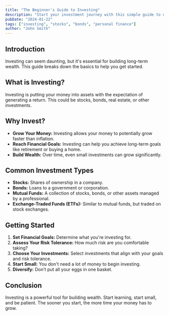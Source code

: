 ```yaml
---
title: "The Beginner's Guide to Investing"
description: "Start your investment journey with this simple guide to understanding the basics of investing."
pubDate: "2024-01-22"
tags: ["investing", "stocks", "bonds", "personal finance"]
author: "John Smith"
---
```


## Introduction

Investing can seem daunting, but it's essential for building long-term wealth. This guide breaks down the basics to help you get started.

## What is Investing?

Investing is putting your money into assets with the expectation of generating a return.  This could be stocks, bonds, real estate, or other investments.

## Why Invest?

*   **Grow Your Money:** Investing allows your money to potentially grow faster than inflation.
*   **Reach Financial Goals:**  Investing can help you achieve long-term goals like retirement or buying a home.
*   **Build Wealth:**  Over time, even small investments can grow significantly.

## Common Investment Types

*   **Stocks:**  Shares of ownership in a company.
*   **Bonds:**  Loans to a government or corporation.
*   **Mutual Funds:**  A collection of stocks, bonds, or other assets managed by a professional.
*   **Exchange-Traded Funds (ETFs):** Similar to mutual funds, but traded on stock exchanges.

## Getting Started

1.  **Set Financial Goals:**  Determine what you're investing for.
2.  **Assess Your Risk Tolerance:**  How much risk are you comfortable taking?
3.  **Choose Your Investments:**  Select investments that align with your goals and risk tolerance.
4.  **Start Small:**  You don't need a lot of money to begin investing.
5.  **Diversify:**  Don't put all your eggs in one basket.

## Conclusion

Investing is a powerful tool for building wealth.  Start learning, start small, and be patient.  The sooner you start, the more time your money has to grow.

